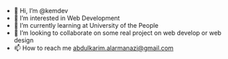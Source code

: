 - 👋 Hi, I’m @kemdev
- 👀 I’m interested in Web Development
- 🌱 I’m currently learning at University of the People
- 💞️ I’m looking to collaborate on some real project on web develop or web design
- 📫 How to reach me abdulkarim.alarmanazi@gmail.com

<!---
kemdev/kemdev is a ✨ special ✨ repository because its `README.md` (this file) appears on your GitHub profile.
You can click the Preview link to take a look at your changes.
--->
